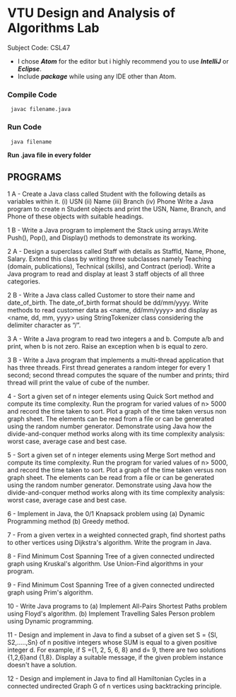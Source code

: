 # VTU Design and Analysis of Algorithms Lab
Subject Code: CSL47
- I chose ***Atom*** for the editor but i highly recommend you to use ***IntelliJ*** or ***Eclipse***.
- Include ***package*** while using any IDE other than Atom.

### Compile Code
<code> javac filename.java </code>

### Run Code
<code> java filename </code>

__Run .java file in every folder__

## PROGRAMS

1 A - Create a Java class called Student with the following details as variables within it. (i)	USN (ii)	Name (iii)	Branch (iv) Phone Write a Java program to create n Student objects and print the USN, Name, Branch, and Phone of these objects with suitable headings.

1 B - Write a Java program to implement the Stack using arrays.Write Push(), Pop(), and Display() methods to demonstrate its working.

2 A - Design a superclass called Staff with details as StaffId, Name, Phone, Salary. Extend this class by writing three subclasses namely Teaching (domain, publications), Technical (skills), and Contract (period). Write a Java program to read and display at least 3 staff objects of all three categories.

2 B - Write a Java class called Customer to store their name and date_of_birth. The date_of_birth format should be dd/mm/yyyy. Write methods to read customer data as <name, dd/mm/yyyy> and display as <name, dd, mm, yyyy> using StringTokenizer class considering the delimiter character as “/”.

3 A - Write a Java program to read two integers a and b. Compute a/b and print, when b is not zero. Raise an exception when b is equal to zero.

3 B - Write a Java program that implements a multi-thread application that has three threads. First thread generates a random integer for every 1 second; second thread computes the square of the number and prints; third thread will print the value of cube of the number.

4 - Sort a given set of n integer elements using Quick Sort method and compute its time complexity. Run the program for varied values of n> 5000 and record the time taken to sort. Plot a graph of the time taken versus non graph sheet. The elements can be read from a file or can be generated using the random number generator. Demonstrate using Java how the divide-and-conquer method works along with its time complexity analysis: worst case, average case and best case.

5 - Sort a given set of n integer elements using Merge Sort method and compute its time complexity. Run the program for varied values of n> 5000, and record the time taken to sort. Plot a graph of the time taken versus non graph sheet. The elements can be read from a file or can be generated using the random number generator. Demonstrate using Java how the divide-and-conquer method works along with its time complexity analysis: worst case, average case and best case.

6 - Implement in Java, the 0/1 Knapsack problem using (a) Dynamic Programming method (b) Greedy method.

7 - From a given vertex in a weighted connected graph, find shortest paths to other vertices using Dijkstra's algorithm. Write the program in Java.

8 - Find Minimum Cost Spanning Tree of a given connected undirected graph using Kruskal's algorithm. Use Union-Find algorithms in your program.

9 - Find Minimum Cost Spanning Tree of a given connected undirected graph using Prim's algorithm.

10 - Write Java programs to (a) Implement All-Pairs Shortest Paths problem using Floyd's algorithm. (b) Implement Travelling Sales Person problem using Dynamic programming.

11 - Design and implement in Java to find a subset of a given set S = {Sl, S2,.....,Sn} of n positive integers whose SUM is equal to a given positive integer d. For example, if S ={1, 2, 5, 6, 8} and d= 9, there are two solutions {1,2,6}and {1,8}. Display a suitable message, if the given problem instance doesn't have a solution.

12 - Design and implement in Java to find all Hamiltonian Cycles in a connected undirected Graph G of n vertices using backtracking principle.
